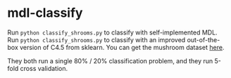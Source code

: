 # mdl-classify

Run ```python classify_shrooms.py``` to classify with self-implemented MDL.  
Run ```python classify_shrooms.py``` to classify with an improved out-of-the-box version of C4.5 from sklearn.
You can get the mushroom dataset [here](https://www.kaggle.com/uciml/mushroom-classification).

They both run a single 80% / 20% classification problem, and they run 5-fold cross validation.
